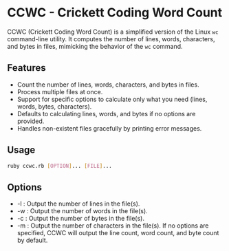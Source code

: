 # CCWC - Crickett Coding Word Count

CCWC (Crickett Coding Word Count) is a simplified version of the Linux `wc` command-line utility. It computes the number of lines, words, characters, and bytes in files, mimicking the behavior of the `wc` command.

## Features

- Count the number of lines, words, characters, and bytes in files.
- Process multiple files at once.
- Support for specific options to calculate only what you need (lines, words, bytes, characters).
- Defaults to calculating lines, words, and bytes if no options are provided.
- Handles non-existent files gracefully by printing error messages.

## Usage

```bash
ruby ccwc.rb [OPTION]... [FILE]...
```

## Options

- -l : Output the number of lines in the file(s).
- -w : Output the number of words in the file(s).
- -c : Output the number of bytes in the file(s).
- -m : Output the number of characters in the file(s).
  If no options are specified, CCWC will output the line count, word count, and byte count by default.
